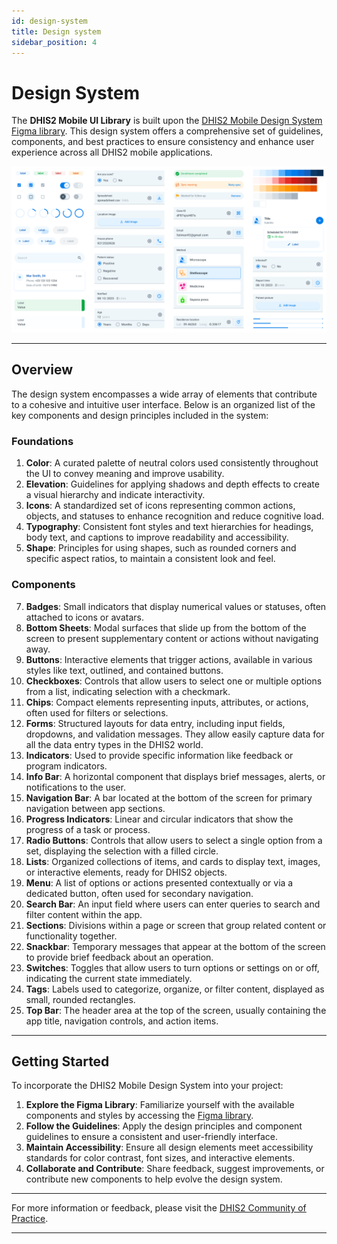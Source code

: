 ```yaml
---
id: design-system
title: Design system
sidebar_position: 4
---
```


# Design System

The **DHIS2 Mobile UI Library** is built upon the [DHIS2 Mobile Design System Figma library](https://www.figma.com/file/eRk6bt0B8BJlTO9PZXirHN/DHIS2-Mobile-Design-System). This design system offers a comprehensive set of guidelines, components, and best practices to ensure consistency and enhance user experience across all DHIS2 mobile applications.

![](resources/design-system.png)

---

## Overview

The design system encompasses a wide array of elements that contribute to a cohesive and intuitive user interface. Below is an organized list of the key components and design principles included in the system:

### Foundations

1. **Color**: A curated palette of neutral colors used consistently throughout the UI to convey meaning and improve usability.
2. **Elevation**: Guidelines for applying shadows and depth effects to create a visual hierarchy and indicate interactivity.
3. **Icons**: A standardized set of icons representing common actions, objects, and statuses to enhance recognition and reduce cognitive load.
4. **Typography**: Consistent font styles and text hierarchies for headings, body text, and captions to improve readability and accessibility.
5. **Shape**: Principles for using shapes, such as rounded corners and specific aspect ratios, to maintain a consistent look and feel.

### Components

7. **Badges**: Small indicators that display numerical values or statuses, often attached to icons or avatars.
8. **Bottom Sheets**: Modal surfaces that slide up from the bottom of the screen to present supplementary content or actions without navigating away.
9. **Buttons**: Interactive elements that trigger actions, available in various styles like text, outlined, and contained buttons.
10. **Checkboxes**: Controls that allow users to select one or multiple options from a list, indicating selection with a checkmark.
11. **Chips**: Compact elements representing inputs, attributes, or actions, often used for filters or selections.
12. **Forms**: Structured layouts for data entry, including input fields, dropdowns, and validation messages. They allow easily capture data for all the data entry types in the DHIS2 world.
13. **Indicators**: Used to provide specific information like feedback or program indicators.
14. **Info Bar**: A horizontal component that displays brief messages, alerts, or notifications to the user.
15. **Navigation Bar**: A bar located at the bottom of the screen for primary navigation between app sections.
16. **Progress Indicators**: Linear and circular indicators that show the progress of a task or process.
17. **Radio Buttons**: Controls that allow users to select a single option from a set, displaying the selection with a filled circle.
18. **Lists**: Organized collections of items, and cards to display text, images, or interactive elements, ready for DHIS2 objects.
19. **Menu**: A list of options or actions presented contextually or via a dedicated button, often used for secondary navigation.
20. **Search Bar**: An input field where users can enter queries to search and filter content within the app.
21. **Sections**: Divisions within a page or screen that group related content or functionality together.
22. **Snackbar**: Temporary messages that appear at the bottom of the screen to provide brief feedback about an operation.
23. **Switches**: Toggles that allow users to turn options or settings on or off, indicating the current state immediately.
24. **Tags**: Labels used to categorize, organize, or filter content, displayed as small, rounded rectangles.
25. **Top Bar**: The header area at the top of the screen, usually containing the app title, navigation controls, and action items.

---

## Getting Started

To incorporate the DHIS2 Mobile Design System into your project:

1. **Explore the Figma Library**: Familiarize yourself with the available components and styles by accessing the [Figma library](https://www.figma.com/file/eRk6bt0B8BJlTO9PZXirHN/DHIS2-Mobile-Design-System).
2. **Follow the Guidelines**: Apply the design principles and component guidelines to ensure a consistent and user-friendly interface.
3. **Maintain Accessibility**: Ensure all design elements meet accessibility standards for color contrast, font sizes, and interactive elements.
4. **Collaborate and Contribute**: Share feedback, suggest improvements, or contribute new components to help evolve the design system.

---

For more information or feedback, please visit the [DHIS2 Community of Practice](https://community.dhis2.org/c/development/10).

---